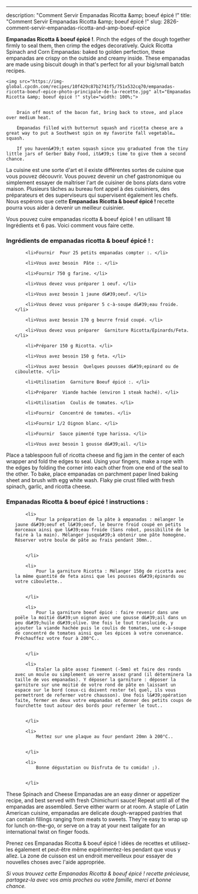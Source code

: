 ---
description: "Comment Servir Empanadas Ricotta &amp;amp; boeuf épicé !"
title: "Comment Servir Empanadas Ricotta &amp;amp; boeuf épicé !"
slug: 2826-comment-servir-empanadas-ricotta-and-amp-boeuf-epice

<p>
	<strong>Empanadas Ricotta &amp; boeuf épicé !</strong>. 
	Pinch the edges of the dough together firmly to seal them, then crimp the edges decoratively. Quick Ricotta Spinach and Corn Empanadas: baked to golden perfection, these empanadas are crispy on the outside and creamy inside. These empanadas are made using biscuit dough in that&#39;s perfect for all your big/small batch recipes.
</p>
<p>
	
	<img src="https://img-global.cpcdn.com/recipes/10f429c87b2741f5/751x532cq70/empanadas-ricotta-boeuf-epice-photo-principale-de-la-recette.jpg" alt="Empanadas Ricotta &amp; boeuf épicé !" style="width: 100%;">
	
	
		Drain off most of the bacon fat, bring back to stove, and place over medium heat.
	
		Empanadas filled with butternut squash and ricotta cheese are a great way to put a Southwest spin on my favorite fall vegetable… squash.
	
		If you haven&#39;t eaten squash since you graduated from the tiny little jars of Gerber Baby Food, it&#39;s time to give them a second chance.
	
</p>

La cuisine est une sorte d'art et il existe différentes sortes de cuisine que vous pouvez découvrir. Vous pouvez devenir un chef gastronomique ou simplement essayer de maîtriser l'art de cuisiner de bons plats dans votre maison. Plusieurs tâches au bureau font appel à des cuisiniers, des préparateurs et des superviseurs qui supervisent également les chefs. Nous espérons que cette <strong> Empanadas Ricotta &amp; boeuf épicé ! </strong> recette pourra vous aider à devenir un meilleur cuisinier.

<!--inarticleads1-->

Vous pouvez cuire empanadas ricotta &amp; boeuf épicé ! en utilisant 18 Ingrédients et 6 pas. Voici comment vous faire cette.

<h3>Ingrédients de empanadas ricotta &amp; boeuf épicé ! :</h3>

<ol>
	
		<li>Fournir  Pour 25 petits empanadas compter :. </li>
	
		<li>Vous avez besoin  Pâte :. </li>
	
		<li>Fournir 750 g farine. </li>
	
		<li>Vous devez vous préparer 1 oeuf. </li>
	
		<li>Vous avez besoin 1 jaune d&#39;oeuf. </li>
	
		<li>Vous devez vous préparer 5 c-à-soupe d&#39;eau froide. </li>
	
		<li>Vous avez besoin 170 g beurre froid coupé. </li>
	
		<li>Vous devez vous préparer  Garniture Ricotta/Epinards/Feta. </li>
	
		<li>Préparer 150 g Ricotta. </li>
	
		<li>Vous avez besoin 150 g feta. </li>
	
		<li>Vous avez besoin  Quelques pousses d&#39;epinard ou de ciboulette. </li>
	
		<li>Utilisation  Garniture Boeuf épicé :. </li>
	
		<li>Préparer  Viande hachée (environ 1 steak haché). </li>
	
		<li>Utilisation  Coulis de tomates. </li>
	
		<li>Fournir  Concentré de tomates. </li>
	
		<li>Fournir 1/2 Oignon blanc. </li>
	
		<li>Fournir  Sauce pimenté type harissa. </li>
	
		<li>Vous avez besoin 1 gousse d&#39;ail. </li>
	
</ol>

Place a tablespoon full of ricotta cheese and fig jam in the center of each wrapper and fold the edges to seal. Using your fingers, make a rope with the edges by folding the corner into each other from one end of the seal to the other. To bake, place empanadas on parchment paper lined baking sheet and brush with egg white wash. Flaky pie crust filled with fresh spinach, garlic, and ricotta cheese. 

<!--inarticleads2-->

<h3>Empanadas Ricotta &amp; boeuf épicé ! instructions :</h3>

<ol>
	
		<li>
			Pour la préparation de la pâte à empanadas : mélanger le jaune d&#39;oeuf et l&#39;oeuf, le beurre froid coupé en petits morceaux ainsi que l&#39;eau froide (Sans robot, possibilité de le faire à la main). Mélanger jusqu&#39;à obtenir une pâte homogène. Réserver votre boule de pâte au frais pendant 30mn..
			
			
		</li>
	
		<li>
			Pour la garniture Ricotta : Mélanger 150g de ricotta avec la même quantité de feta ainsi que les pousses d&#39;épinards ou votre ciboulette..
			
			
		</li>
	
		<li>
			Pour la garniture boeuf épicé : faire revenir dans une poële la moitié d&#39;un oignon avec une gousse d&#39;ail dans un peu d&#39;huile d&#39;olive. Une fois le tout translucide, y ajouter la viande hachée puis le coulis de tomates, une c-à-soupe de concentré de tomates ainsi que les épices à votre convenance. Préchauffez votre four à 200°C..
			
			
		</li>
	
		<li>
			Etaler la pâte assez finement (-5mm) et faire des ronds avec un moule ou simplement un verre assez grand (il déterminera la taille de vos empanadas). Y déposer la garniture : déposer la garniture sur une moitié de votre rond de pâte en laissant un espace sur le bord (ceux-ci doivent rester tel quel, ils vous permettront de refermer votre chausson). Une fois l&#39;opération faite, fermer en deux votre empanadas et donner des petits coups de fourchette tout autour des bords pour refermer le tout..
			
			
		</li>
	
		<li>
			Mettez sur une plaque au four pendant 20mn à 200°C..
			
			
		</li>
	
		<li>
			Bonne dégustation ou Disfruta de tu comida! ;).
			
			
		</li>
	
</ol>

These Spinach and Cheese Empanadas are an easy dinner or appetizer recipe, and best served with fresh Chimichurri sauce! Repeat until all of the empanadas are assembled. Serve either warm or at room. A staple of Latin American cuisine, empanadas are delicate dough-wrapped pastries that can contain fillings ranging from meats to sweets. They&#39;re easy to wrap up for lunch on-the-go, or serve on a tray at your next tailgate for an international twist on finger foods. 

<!--inarticleads1-->

<p>
Prenez ces Empanadas Ricotta &amp; boeuf épicé ! idées de recettes et utilisez-les également et peut-être même expérimentez-les pendant que vous y allez. La zone de cuisson est un endroit merveilleux pour essayer de nouvelles choses avec l'aide appropriée.
</p>

<p>
<i>Si vous trouvez cette Empanadas Ricotta &amp; boeuf épicé ! recette précieuse, partagez-la avec vos amis proches ou votre famille, merci et bonne chance.</i>
</p>
